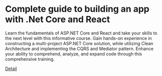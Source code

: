 # Complete guide to building an app with .Net Core and React

Learn the fundamentals of ASP.NET Core and React and take your skills to the next level with this informative course. Gain hands-on experience in constructing a multi-project ASP.NET Core solution, while utilizing Clean Architecture and implementing the CQRS and Mediator pattern. Enhance your ability to comprehend, analyze, and expand code through this comprehensive training. 

[Detail](https://eduitfree.com/courses/complete-guide-to-building-an-app-with-net-core-and-react)